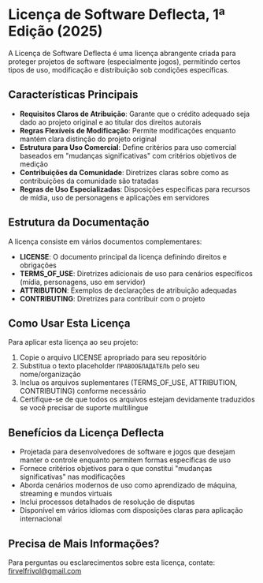 # Licença de Software Deflecta, 1ª Edição (2025)

A Licença de Software Deflecta é uma licença abrangente criada para proteger projetos de software (especialmente jogos), permitindo certos tipos de uso, modificação e distribuição sob condições específicas.

## Características Principais

- **Requisitos Claros de Atribuição**: Garante que o crédito adequado seja dado ao projeto original e ao titular dos direitos autorais
- **Regras Flexíveis de Modificação**: Permite modificações enquanto mantém clara distinção do projeto original
- **Estrutura para Uso Comercial**: Define critérios para uso comercial baseados em "mudanças significativas" com critérios objetivos de medição
- **Contribuições da Comunidade**: Diretrizes claras sobre como as contribuições da comunidade são tratadas
- **Regras de Uso Especializadas**: Disposições específicas para recursos de mídia, uso de personagens e aplicações em servidores

## Estrutura da Documentação

A licença consiste em vários documentos complementares:

- **LICENSE**: O documento principal da licença definindo direitos e obrigações
- **TERMS_OF_USE**: Diretrizes adicionais de uso para cenários específicos (mídia, personagens, uso em servidor)
- **ATTRIBUTION**: Exemplos de declarações de atribuição adequadas
- **CONTRIBUTING**: Diretrizes para contribuir com o projeto

## Como Usar Esta Licença

Para aplicar esta licença ao seu projeto:

1. Copie o arquivo LICENSE apropriado para seu repositório
2. Substitua o texto placeholder `ПРАВООБЛАДАТЕЛЬ` pelo seu nome/organização
3. Inclua os arquivos suplementares (TERMS_OF_USE, ATTRIBUTION, CONTRIBUTING) conforme necessário
4. Certifique-se de que todos os arquivos estejam devidamente traduzidos se você precisar de suporte multilíngue

## Benefícios da Licença Deflecta

- Projetada para desenvolvedores de software e jogos que desejam manter o controle enquanto permitem formas específicas de uso
- Fornece critérios objetivos para o que constitui "mudanças significativas" nas modificações
- Aborda cenários modernos de uso como aprendizado de máquina, streaming e mundos virtuais
- Inclui processos detalhados de resolução de disputas
- Disponível em vários idiomas com disposições claras para aplicação internacional

## Precisa de Mais Informações?

Para perguntas ou esclarecimentos sobre esta licença, contate: <firvelfrivol@gmail.com>
